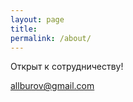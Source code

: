 ```yaml
---
layout: page
title: 
permalink: /about/
---
```


Открыт к сотрудничеству!

[allburov@gmail.com](mailto:allburov@gmail.com)
